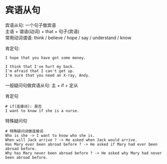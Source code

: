 # 宾语从句

宾语从句: 一个句子做宾语 \
主语 + 谓语(动词) + that + 句子(宾语) \
常用动词谓语: think / believe / hope / say / understand / know 



肯定句:
```text
I hope that you have got some money.

I think that I've hurt my back.
I'm afraid that I can't get up.
I'm sure that you need an X-ray, Andy.
```



一般疑问句做宾语从句: 主 + if + 定从

肯定句
```text
# if(连接词): 是否
I want to know if she is a nurse.
```


特殊疑问句
```text
# 特殊疑问词做连接词
Who is she -> I want to know who she is.
When will Jack arrive ? -> He asked when Jack would arrive.
Has Mary ever been abroad before ? -> He asked if Mary had ever been abroad before.
Why has Mary never been abroad before ? -> He asked why Mary had never been abroad before.
```